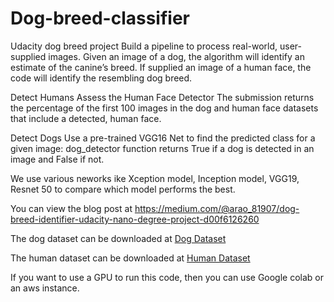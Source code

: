 # Dog-breed-classifier

Udacity dog breed project
Build a pipeline to process real-world, user-supplied images.
Given an image of a dog, the algorithm will identify an estimate of the canine’s breed. If supplied an image of a human face, the code will identify the resembling dog breed.

Detect Humans
Assess the Human Face Detector The submission returns the percentage of the first 100 images in the dog and human face datasets that include a detected, human face.

Detect Dogs
Use a pre-trained VGG16 Net to find the predicted class for a given image: dog_detector function returns True if a dog is detected in an image and False if not.

We use various neworks ike Xception model, Inception model, VGG19, Resnet 50 to compare which model performs the best.

You can view the blog post at https://medium.com/@arao_81907/dog-breed-identifier-udacity-nano-degree-project-d00f6126260


The dog dataset can be downloaded at 
[Dog Dataset](https://s3-us-west-1.amazonaws.com/udacity-aind/dog-project/dogImages.zip "Dog Data")


The human dataset can be downloaded at 
[Human Dataset](https://s3-us-west-1.amazonaws.com/udacity-aind/dog-project/lfw.zip "Human Data")

If you want to use a GPU to run this code, then you can use Google colab or an aws instance.
